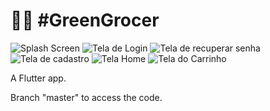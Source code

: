 # :technologist: #GreenGrocer
![Splash Screen](https://user-images.githubusercontent.com/107583961/205939622-8ff0b59a-7809-4aeb-9f02-25ff0ceee1a4.png)
![Tela de Login](https://user-images.githubusercontent.com/107583961/205953982-69d74a2a-903c-4246-ba60-5aea34beffab.png)
![Tela de recuperar senha ](https://user-images.githubusercontent.com/107583961/205958350-6b27db39-44d9-44cb-b46e-83fce94cc716.png)
![Tela de cadastro ](https://user-images.githubusercontent.com/107583961/205958393-7ec6bd29-719a-4b6c-80fe-f2a97c6446dc.png)
![Tela Home](https://user-images.githubusercontent.com/107583961/205954041-8560f393-144d-4e04-a946-ef83456df243.png)
![Tela do Carrinho](https://user-images.githubusercontent.com/107583961/205954105-78ecf09a-31d2-432a-93e9-81943a98a6cb.png)

A Flutter app.

Branch "master" to access the code.



